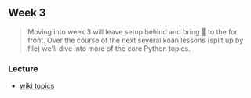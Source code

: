 ## Week 3

> Moving into week 3 will leave setup behind and bring :snake: to the for front. Over the course of the next several koan lessons (split up by file) we'll dive into more of the core Python topics. 

### Lecture
* [wiki topics](https://github.com/mschober/eca201/wiki/week03)
